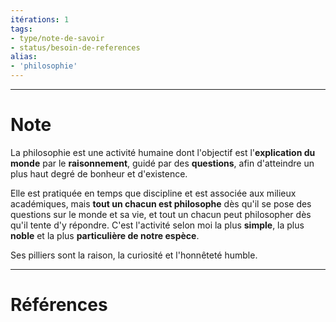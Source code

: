 ```yaml
---
itérations: 1
tags: 
- type/note-de-savoir
- status/besoin-de-references
alias: 
- 'philosophie'
---
```


---
# Note

La philosophie est une activité humaine dont l'objectif est l'**explication du monde** par le **raisonnement**, guidé par des **questions**, afin d'atteindre un plus haut degré de bonheur et d'existence.

Elle est pratiquée en temps que discipline et est associée aux milieux académiques, mais **tout un chacun est philosophe** dès qu'il se pose des questions sur le monde et sa vie, et tout un chacun peut philosopher dès qu'il tente d'y répondre.
C'est l'activité selon moi la plus **simple**, la plus **noble** et la plus **particulière de notre espèce**.

Ses pilliers sont la raison, la curiosité et l'honnêteté humble.

---
# Références

